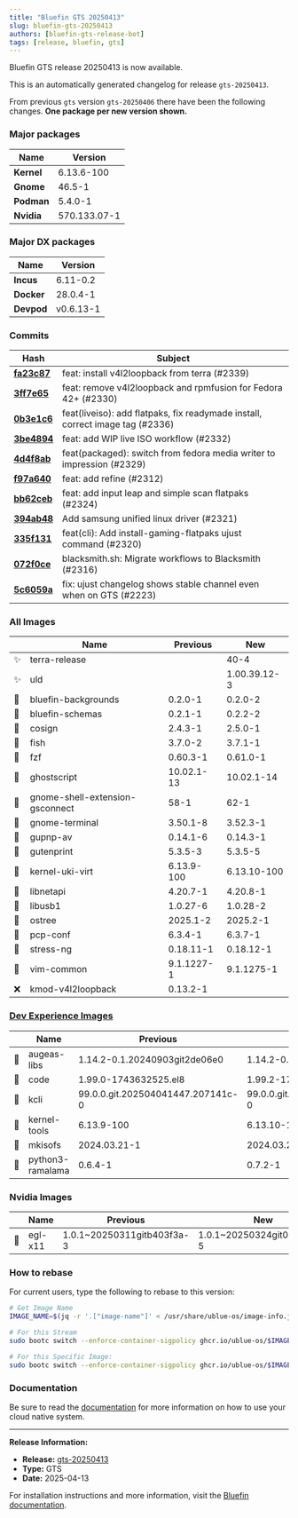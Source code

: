```yaml
---
title: "Bluefin GTS 20250413"
slug: bluefin-gts-20250413
authors: [bluefin-gts-release-bot]
tags: [release, bluefin, gts]
---
```


Bluefin GTS release 20250413 is now available.

<!--truncate-->

This is an automatically generated changelog for release `gts-20250413`.

From previous `gts` version `gts-20250406` there have been the following changes. **One package per new version shown.**

### Major packages

| Name       | Version      |
| ---------- | ------------ |
| **Kernel** | 6.13.6-100   |
| **Gnome**  | 46.5-1       |
| **Podman** | 5.4.0-1      |
| **Nvidia** | 570.133.07-1 |

### Major DX packages

| Name       | Version   |
| ---------- | --------- |
| **Incus**  | 6.11-0.2  |
| **Docker** | 28.0.4-1  |
| **Devpod** | v0.6.13-1 |

### Commits

| Hash                                                                                               | Subject                                                                       |
| -------------------------------------------------------------------------------------------------- | ----------------------------------------------------------------------------- |
| **[fa23c87](https://github.com/ublue-os/bluefin/commit/fa23c87eaef6677dfb44ac816a0c390923e908dc)** | feat: install v4l2loopback from terra (#2339)                                 |
| **[3ff7e65](https://github.com/ublue-os/bluefin/commit/3ff7e659d827648c0a7435f5ed7f711226e17929)** | feat: remove v4l2loopback and rpmfusion for Fedora 42+ (#2330)                |
| **[0b3e1c6](https://github.com/ublue-os/bluefin/commit/0b3e1c6cb0e79e4bd56912a66a2e3c856b1c0354)** | feat(liveiso): add flatpaks, fix readymade install, correct image tag (#2336) |
| **[3be4894](https://github.com/ublue-os/bluefin/commit/3be48948eed375409803fe585f55ef4a0c8ce1ee)** | feat: add WIP live ISO workflow (#2332)                                       |
| **[4d4f8ab](https://github.com/ublue-os/bluefin/commit/4d4f8abf93be402b50aa40cc9c97c44eefe8c5b3)** | feat(packaged): switch from fedora media writer to impression (#2329)         |
| **[f97a640](https://github.com/ublue-os/bluefin/commit/f97a640a94b47a9b46783a9a5bb23549a9161921)** | feat: add refine (#2312)                                                      |
| **[bb62ceb](https://github.com/ublue-os/bluefin/commit/bb62cebb0f07ac17bce67f665ea49b5d20f5aa31)** | feat: add input leap and simple scan flatpaks (#2324)                         |
| **[394ab48](https://github.com/ublue-os/bluefin/commit/394ab4872798ad3be8985848383fb224da31834d)** | Add samsung unified linux driver (#2321)                                      |
| **[335f131](https://github.com/ublue-os/bluefin/commit/335f131de4864c414fb53f2d796ed42080eaaaea)** | feat(cli): Add install-gaming-flatpaks ujust command (#2320)                  |
| **[072f0ce](https://github.com/ublue-os/bluefin/commit/072f0ce49002b402a17044200339ded23807221e)** | blacksmith.sh: Migrate workflows to Blacksmith (#2316)                        |
| **[5c6059a](https://github.com/ublue-os/bluefin/commit/5c6059a53f89862e7e450b64a052aa4affcb270a)** | fix: ujust changelog shows stable channel even when on GTS (#2223)            |

### All Images

|     | Name                            | Previous   | New          |
| --- | ------------------------------- | ---------- | ------------ |
| ✨  | terra-release                   |            | 40-4         |
| ✨  | uld                             |            | 1.00.39.12-3 |
| 🔄  | bluefin-backgrounds             | 0.2.0-1    | 0.2.0-2      |
| 🔄  | bluefin-schemas                 | 0.2.1-1    | 0.2.2-2      |
| 🔄  | cosign                          | 2.4.3-1    | 2.5.0-1      |
| 🔄  | fish                            | 3.7.0-2    | 3.7.1-1      |
| 🔄  | fzf                             | 0.60.3-1   | 0.61.0-1     |
| 🔄  | ghostscript                     | 10.02.1-13 | 10.02.1-14   |
| 🔄  | gnome-shell-extension-gsconnect | 58-1       | 62-1         |
| 🔄  | gnome-terminal                  | 3.50.1-8   | 3.52.3-1     |
| 🔄  | gupnp-av                        | 0.14.1-6   | 0.14.3-1     |
| 🔄  | gutenprint                      | 5.3.5-3    | 5.3.5-5      |
| 🔄  | kernel-uki-virt                 | 6.13.9-100 | 6.13.10-100  |
| 🔄  | libnetapi                       | 4.20.7-1   | 4.20.8-1     |
| 🔄  | libusb1                         | 1.0.27-6   | 1.0.28-2     |
| 🔄  | ostree                          | 2025.1-2   | 2025.2-1     |
| 🔄  | pcp-conf                        | 6.3.4-1    | 6.3.7-1      |
| 🔄  | stress-ng                       | 0.18.11-1  | 0.18.12-1    |
| 🔄  | vim-common                      | 9.1.1227-1 | 9.1.1275-1   |
| ❌  | kmod-v4l2loopback               | 0.13.2-1   |              |

### [Dev Experience Images](https://docs.projectbluefin.io/bluefin-dx)

|     | Name             | Previous                          | New                               |
| --- | ---------------- | --------------------------------- | --------------------------------- |
| 🔄  | augeas-libs      | 1.14.2-0.1.20240903git2de06e0     | 1.14.2-0.4.20250324git4dffa3d     |
| 🔄  | code             | 1.99.0-1743632525.el8             | 1.99.2-1744250112.el8             |
| 🔄  | kcli             | 99.0.0.git.202504041447.207141c-0 | 99.0.0.git.202504110956.affb930-0 |
| 🔄  | kernel-tools     | 6.13.9-100                        | 6.13.10-100                       |
| 🔄  | mkisofs          | 2024.03.21-1                      | 2024.03.21-2                      |
| 🔄  | python3-ramalama | 0.6.4-1                           | 0.7.2-1                           |

### Nvidia Images

|     | Name    | Previous                   | New                        |
| --- | ------- | -------------------------- | -------------------------- |
| 🔄  | egl-x11 | 1.0.1~20250311gitb403f3a-3 | 1.0.1~20250324git0558d54-5 |

### How to rebase

For current users, type the following to rebase to this version:

```bash
# Get Image Name
IMAGE_NAME=$(jq -r '.["image-name"]' < /usr/share/ublue-os/image-info.json)

# For this Stream
sudo bootc switch --enforce-container-sigpolicy ghcr.io/ublue-os/$IMAGE_NAME:gts

# For this Specific Image:
sudo bootc switch --enforce-container-sigpolicy ghcr.io/ublue-os/$IMAGE_NAME:gts-20250413
```

### Documentation

Be sure to read the [documentation](https://docs.projectbluefin.io/) for more information
on how to use your cloud native system.

---

**Release Information:**

- **Release:** [gts-20250413](https://github.com/ublue-os/bluefin/releases/tag/gts-20250413)
- **Type:** GTS
- **Date:** 2025-04-13

For installation instructions and more information, visit the [Bluefin documentation](https://docs.projectbluefin.io/).
